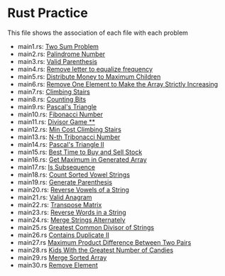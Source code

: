 # Rust Practice

This file shows the association of each file with each problem
- main1.rs: [Two Sum Problem](https://leetcode.com/problems/two-sum/)
- main2.rs: [Palindrome Number](https://leetcode.com/problems/palindrome-number/)
- main3.rs: [Valid Parenthesis](https://leetcode.com/problems/valid-parentheses/)
- main4.rs: [Remove letter to equalize frequency](https://leetcode.com/problems/remove-letter-to-equalize-frequency/)
- main5.rs: [Distribute Money to Maximum Children](https://leetcode.com/problems/distribute-money-to-maximum-children/)
- main6.rs: [Remove One Element to Make the Array Strictly Increasing](https://leetcode.com/problems/remove-one-element-to-make-the-array-strictly-increasing/)
- main7.rs: [Climbing Stairs](https://leetcode.com/problems/climbing-stairs/)
- main8.rs: [Counting Bits](https://leetcode.com/problems/counting-bits/)
- main9.rs: [Pascal's Triangle](https://leetcode.com/problems/pascals-triangle/)
- main10.rs: [Fibonacci Number](https://leetcode.com/problems/fibonacci-number/)
- main11.rs: [Divisor Game **](https://leetcode.com/problems/divisor-game/)
- main12.rs: [Min Cost Climbing Stairs](https://leetcode.com/problems/min-cost-climbing-stairs/)
- main13.rs: [N-th Tribonacci Number](https://leetcode.com/problems/n-th-tribonacci-number/)
- main14.rs: [Pascal's Triangle II](https://leetcode.com/problems/pascals-triangle-ii/)
- main15.rs: [Best Time to Buy and Sell Stock](https://leetcode.com/problems/best-time-to-buy-and-sell-stock/description/)
- main16.rs: [Get Maximum in Generated Array](https://leetcode.com/problems/get-maximum-in-generated-array/)
- main17.rs: [Is Subsequence](https://leetcode.com/problems/is-subsequence/)
- main18.rs: [Count Sorted Vowel Strings](https://leetcode.com/problems/count-sorted-vowel-strings/)
- main19.rs: [Generate Parenthesis](https://leetcode.com/problems/generate-parentheses/)
- main20.rs: [Reverse Vowels of a String](https://leetcode.com/problems/reverse-vowels-of-a-string/)
- main21.rs: [Valid Anagram](https://leetcode.com/problems/valid-anagram/)
- main22.rs: [Transpose Matrix](https://leetcode.com/problems/transpose-matrix/)
- main23.rs: [Reverse Words in a String](https://leetcode.com/problems/reverse-words-in-a-string/)
- main24.rs: [Merge Strings Alternately](https://leetcode.com/problems/merge-strings-alternately)
- main25.rs [Greatest Common Divisor of Strings](https://leetcode.com/problems/greatest-common-divisor-of-strings/)
- main26.rs [Contains Duplicate II](https://leetcode.com/problems/contains-duplicate-ii/)
- main27.rs [Maximum Product Difference Between Two Pairs](https://leetcode.com/problems/maximum-product-difference-between-two-pairs/)
- main28.rs [Kids With the Greatest Number of Candies](https://leetcode.com/problems/kids-with-the-greatest-number-of-candies/)
- main29.rs [Merge Sorted Array](https://leetcode.com/problems/merge-sorted-array/)
- main30.rs [Remove Element](https://leetcode.com/problems/remove-element/description/)
